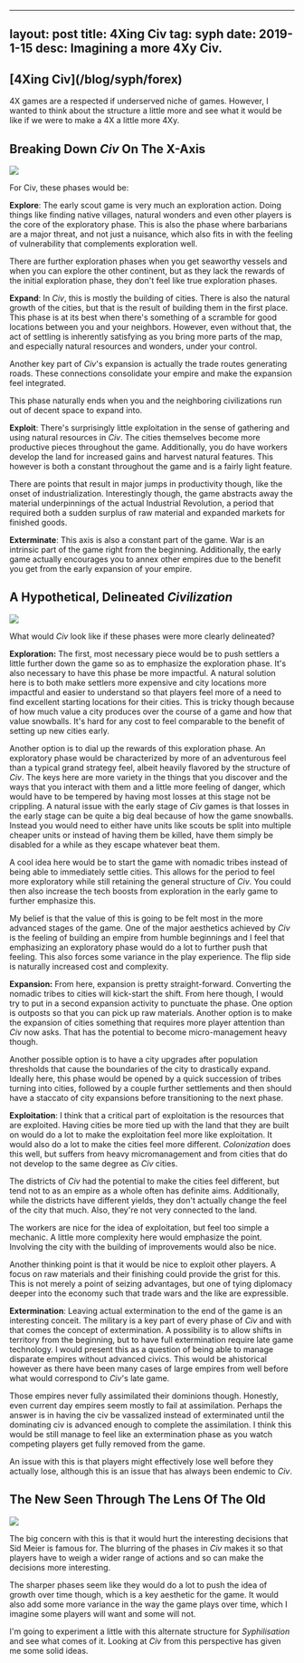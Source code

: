 
---
layout: post
title: 4Xing Civ
tag: syph
date: 2019-1-15
desc: Imagining a more 4Xy Civ.
---
<h2>[4Xing Civ](/blog/syph/forex)</h2>

4X games are a respected if underserved niche of games. However, I wanted to think about the structure a little more and see what it would be like if we were to make a 4X a little more 4Xy.

## Breaking Down *Civ* On The X-Axis
<img src="/blogImages/civ6.png" />

For Civ, these phases would be:


<b>Explore</b>: The early scout game is very much an exploration action. Doing things like finding native villages, natural wonders and even other players is the core of the exploratory phase. This is also the phase where barbarians are a major threat, and not just a nuisance, which also fits in with the feeling of vulnerability that complements exploration well.


There are further exploration phases when you get seaworthy vessels and when you can explore the other continent, but as they lack the rewards of the initial exploration phase, they don't feel like true exploration phases.


<b>Expand</b>: In *Civ*, this is mostly the building of cities. There is also the natural growth of the cities, but that is the result of building them in the first place. This phase is at its best when there's something of a scramble for good locations between you and your neighbors. However, even without that, the act of settling is inherently satisfying as you bring more parts of the map, and especially natural resources and wonders, under your control.


Another key part of *Civ*'s expansion is actually the trade routes generating roads. These connections consolidate your empire and make the expansion feel integrated.


This phase naturally ends when you and the neighboring civilizations run out of decent space to expand into.


<b>Exploit</b>: There's surprisingly little exploitation in the sense of gathering and using natural resources in *Civ*. The cities themselves become more productive pieces throughout the game. Additionally, you do have workers develop the land for increased gains and harvest natural features. This however is both a constant throughout the game and is a fairly light feature.


There are points that result in major jumps in productivity though, like the onset of industrialization. Interestingly though, the game abstracts away the material underpinnings of the actual Industrial Revolution, a period that required both a sudden surplus of raw material and expanded markets for finished goods.


<b>Exterminate</b>: This axis is also a constant part of the game. War is an intrinsic part of the game right from the beginning. Additionally, the early game actually encourages you to annex other empires due to the benefit you get from the early expansion of your empire.

## A Hypothetical, Delineated *Civilization*
<img src="/blogImages/civTech3.png" />

What would *Civ* look like if these phases were more clearly delineated?


<b>Exploration:</b> The first, most necessary piece would be to push settlers a little further down the game so as to emphasize the exploration phase. It's also necessary to have this phase be more impactful. A natural solution here is to both make settlers more expensive and city locations more impactful and easier to understand so that players feel more of a need to find excellent starting locations for their cities. This is tricky though because of how much value a city produces over the course of a game and how that value snowballs. It's hard for any cost to feel comparable to the benefit of setting up new cities early.


Another option is to dial up the rewards of this exploration phase. An exploratory phase would be characterized by more of an adventurous feel than a typical grand strategy feel, albeit heavily flavored by the structure of *Civ*. The keys here are more variety in the things that you discover and the ways that you interact with them and a little more feeling of danger, which would have to be tempered by having most losses at this stage not be crippling. A natural issue with the early stage of *Civ* games is that losses in the early stage can be quite a big deal because of how the game snowballs. Instead you would need to either have units like scouts be split into multiple cheaper units or instead of having them be killed, have them simply be disabled for a while as they escape whatever beat them.


A cool idea here would be to start the game with nomadic tribes instead of being able to immediately settle cities. This allows for the period to feel more exploratory while still retaining the general structure of *Civ*. You could then also increase the tech boosts from exploration in the early game to further emphasize this.


My belief is that the value of this is going to be felt most in the more advanced stages of the game. One of the major aesthetics achieved by *Civ* is the feeling of building an empire from humble beginnings and I feel that emphasizing an exploratory phase would do a lot to further push that feeling. This also forces some variance in the play experience. The flip side is naturally increased cost and complexity.


<b>Expansion:</b> From here, expansion is pretty straight-forward. Converting the nomadic tribes to cities will kick-start the shift. From here though, I would try to put in a second expansion activity to punctuate the phase. One option is outposts so that you can pick up raw materials. Another option is to make the expansion of cities something that requires more player attention than *Civ* now asks. That has the potential to become micro-management heavy though.


Another possible option is to have a city upgrades after population thresholds that cause the boundaries of the city to drastically expand. Ideally here, this phase would be opened by a quick succession of tribes turning into cities, followed by a couple further settlements and then should have a staccato of city expansions before transitioning to the next phase.


<b>Exploitation</b>: I think that a critical part of exploitation is the resources that are exploited. Having cities be more tied up with the land that they are built on would do a lot to make the exploitation feel more like exploitation. It would also do a lot to make the cities feel more different. *Colonization* does this well, but suffers from heavy micromanagement and from cities that do not develop to the same degree as *Civ* cities.


The districts of *Civ* had the potential to make the cities feel different, but tend not to as an empire as a whole often has definite aims. Additionally, while the districts have different yields, they don't actually change the feel of the city that much. Also, they're not very connected to the land.


The workers are nice for the idea of exploitation, but feel too simple a mechanic. A little more complexity here would emphasize the point. Involving the city with the building of improvements would also be nice.


Another thinking point is that it would be nice to exploit other players. A focus on raw materials and their finishing could provide the grist for this. This is not merely a point of seizing advantages, but one of tying diplomacy deeper into the economy such that trade wars and the like are expressible.


<b>Extermination</b>: Leaving actual extermination to the end of the game is an interesting conceit. The military is a key part of every phase of *Civ* and with that comes the concept of extermination. A possibility is to allow shifts in territory from the beginning, but to have full extermination require late game technology. I would present this as a question of being able to manage disparate empires without advanced civics. This would be ahistorical however as there have been many cases of large empires from well before what would correspond to *Civ*'s late game.


Those empires never fully assimilated their dominions though. Honestly, even current day empires seem mostly to fail at assimilation. Perhaps the answer is in having the civ be vassalized instead of exterminated until the dominating civ is advanced enough to complete the assimilation. I think this would be still manage to feel like an extermination phase as you watch competing players get fully removed from the game.


An issue with this is that players might effectively lose well before they actually lose, although this is an issue that has always been endemic to *Civ*.

## The New Seen Through The Lens Of The Old
<img src="/blogImages/civUnit2.png" />

The big concern with this is that it would hurt the interesting decisions that Sid Meier is famous for. The blurring of the phases in *Civ* makes it so that players have to weigh a wider range of actions and so can make the decisions more interesting.


The sharper phases seem like they would do a lot to push the idea of growth over time though, which is a key aesthetic for the game. It would also add some more variance in the way the game plays over time, which I imagine some players will want and some will not.


I'm going to experiment a little with this alternate structure for *Syphilisation* and see what comes of it. Looking at *Civ* from this perspective has given me some solid ideas.

